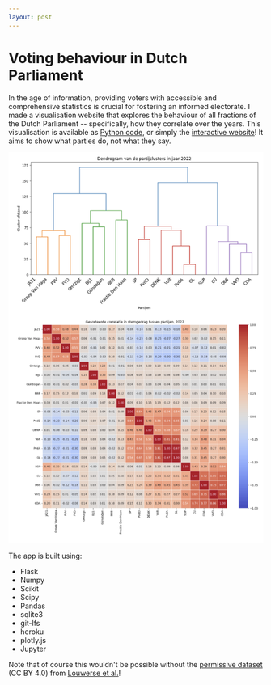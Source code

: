 ```yaml
---
layout: post
---
```

# Voting behaviour in Dutch Parliament

In the age of information, providing voters with accessible and comprehensive statistics is crucial for fostering an informed electorate. I made a visualisation website that explores the behaviour of all fractions of the Dutch Parliament -- specifically, how they correlate over the years. This visualisation is available as [Python code](https://github.com/larsgeb/Polertiek), or simply the [interactive website](https://protected-sea-76942-d6d7d105e2ef.herokuapp.com)! It aims to show what parties do, not what they say. 

![here](/assets/voting_2022.png)


The app is built using:
- Flask
- Numpy
- Scikit
- Scipy
- Pandas
- sqlite3
- git-lfs
- heroku
- plotly.js
- Jupyter


Note that of course this wouldn't be possible without the [permissive dataset](https://dataverse.harvard.edu/dataset.xhtml?persistentId=doi:10.7910/DVN/UXIBNO) (CC BY 4.0) from [Louwerse et al.](http://rdcu.be/o6TC)!